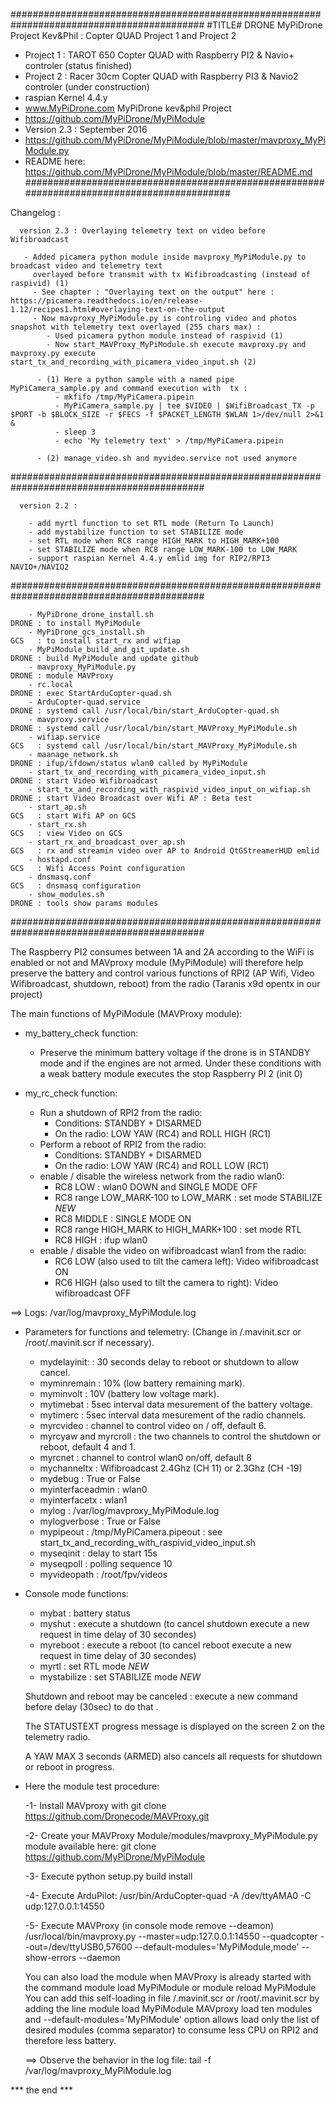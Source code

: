 ###########################################################################################
#TITLE# DRONE MyPiDrone Project Kev&Phil : Copter QUAD Project 1 and Project 2
- Project 1 : TAROT 650 Copter QUAD with Raspberry PI2 & Navio+ controler (status finished)
- Project 2 : Racer 30cm Copter QUAD with Raspberry PI3 & Navio2 controler (under construction)
- raspian Kernel 4.4.y 
- www.MyPiDrone.com MyPiDrone kev&phil Project
- https://github.com/MyPiDrone/MyPiModule 
- Version 2.3 : September 2016 
- https://github.com/MyPiDrone/MyPiModule/blob/master/mavproxy_MyPiModule.py
- README here: https://github.com/MyPiDrone/MyPiModule/blob/master/README.md
###########################################################################################

 Changelog :

      version 2.3 : Overlaying telemetry text on video before Wifibroadcast

       - Added picamera python module inside mavproxy_MyPiModule.py to broadcast video and telemetry text 
         overlayed before transmit with tx Wifibroadcasting (instead of raspivid) (1)
         - See chapter : "Overlaying text on the output" here : https://picamera.readthedocs.io/en/release-1.12/recipes1.html#overlaying-text-on-the-output
         - Now mavproxy_MyPiModule.py is controling video and photos snapshot with telemetry text overlayed (255 chars max) :
            - Used picamera python module instead of raspivid (1)
            - Now start_MAVProxy_MyPiModule.sh execute mavproxy.py and mavproxy.py execute start_tx_and_recording_with_picamera_video_input.sh (2)
        
          - (1) Here a python sample with a named pipe MyPiCamera_sample.py and command execution with  tx :
              - mkfifo /tmp/MyPiCamera.pipein
              - MyPiCamera_sample.py | tee $VIDEO | $WifiBroadcast_TX -p $PORT -b $BLOCK_SIZE -r $FECS -f $PACKET_LENGTH $WLAN 1>/dev/null 2>&1 &
              - sleep 3
              - echo 'My telemetry text' > /tmp/MyPiCamera.pipein

          - (2) manage_video.sh and myvideo.service not used anymore

###########################################################################################

      version 2.2 :

        - add myrtl function to set RTL mode (Return To Launch)
        - add mystabilize function to set STABILIZE mode
        - set RTL mode when RC8 range HIGH_MARK to HIGH_MARK+100
        - set STABILIZE mode when RC8 range LOW_MARK-100 to LOW_MARK
        - support raspian Kernel 4.4.y emlid img for RIP2/RPI3 NAVIO+/NAVIO2

###########################################################################################

        - MyPiDrone_drone_install.sh                                     DRONE : to install MyPiModule
        - MyPiDrone_gcs_install.sh                                       GCS   : to install start_rx and wifiap
        - MyPiModule_build_and_git_update.sh                             DRONE : build MyPiModule and update github
        - mavproxy_MyPiModule.py                                         DRONE : module MAVProxy
        - rc.local                                                       DRONE : exec StartArduCopter-quad.sh
        - ArduCopter-quad.service                                        DRONE : systemd call /usr/local/bin/start_ArduCopter-quad.sh
        - mavproxy.service                                               DRONE : systemd call /usr/local/bin/start_MAVProxy_MyPiModule.sh
        - wifiap.service                                                 GCS   : systemd call /usr/local/bin/start_MAVProxy_MyPiModule.sh
        - maanage_network.sh                                             DRONE : ifup/ifdown/status wlan0 called by MyPiModule 
        - start_tx_and_recording_with_picamera_video_input.sh            DRONE : start Video Wifibroadcast
        - start_tx_and_recording_with_raspivid_video_input_on_wifiap.sh  DRONE : start Video Broadcast over Wifi AP : Beta test
        - start_ap.sh                                                    GCS   : start Wifi AP on GCS
        - start_rx.sh                                                    GCS   : view Video on GCS
        - start_rx_and_broadcast_over_ap.sh                              GCS   : rx and streamin video over AP to Android QtGStreamerHUD emlid
        - hostapd.conf                                                   GCS   : Wifi Access Point configuration
        - dnsmasq.conf                                                   GCS   : dnsmasq configuration
        - show_modules.sh                                                DRONE : tools show params modules

###########################################################################################


The Raspberry PI2 consumes between 1A and 2A according to the WiFi is enabled or not and MAVproxy module (MyPiModule) 
will therefore help preserve the battery and control various functions of RPI2 (AP Wifi, Video Wifibroadcast, shutdown, reboot)
 from the radio (Taranis x9d opentx in our project)

The main functions of MyPiModule (MAVProxy module):

* my_battery_check function:

    - Preserve the minimum battery voltage if the drone is in STANDBY mode and if the engines are not armed.
      Under these conditions with a weak battery module executes the stop Raspberry PI 2 (init 0)

* my_rc_check function:

    - Run a shutdown of RPI2 from the radio:
        - Conditions: STANDBY + DISARMED
        - On the radio: LOW YAW (RC4) and ROLL HIGH (RC1)
    - Perform a reboot of RPI2 from the radio:
        - Conditions: STANDBY + DISARMED
        - On the radio: LOW YAW (RC4) and ROLL LOW (RC1)
    - enable / disable the wireless network from the radio wlan0:
        - RC8 LOW : wlan0 DOWN and SINGLE MODE OFF
        - RC8 range LOW_MARK-100 to LOW_MARK : set mode STABILIZE *NEW*
        - RC8 MIDDLE : SINGLE MODE ON
        - RC8 range HIGH_MARK to HIGH_MARK+100 : set mode RTL
        - RC8 HIGH : ifup wlan0 
    - enable / disable the video on wifibroadcast wlan1 from the radio:
        - RC6 LOW (also used to tilt the camera left): Video wifibroadcast ON
        - RC6 HIGH (also used to tilt the camera to right): Video wifibroadcast OFF

==> Logs: /var/log/mavproxy_MyPiModule.log


* Parameters for functions and telemetry:
  (Change in /.mavinit.scr or /root/.mavinit.scr if necessary).

    - mydelayinit: : 30 seconds delay to reboot or shutdown to allow cancel.
    - myminremain : 10% (low battery remaining mark).
    - myminvolt : 10V (battery low voltage mark).
    - mytimebat : 5sec interval data mesurement of the battery voltage.
    - mytimerc : 5sec interval data mesurement of the radio channels.
    - myrcvideo : channel to control video on / off, default 6.
    - myrcyaw and myrcroll : the two channels to control the shutdown or reboot, default 4 and 1.
    - myrcnet : channel to control wlan0 on/off, default 8
    - mychanneltx : Wifibroadcast 2.4Ghz (CH 11) or 2.3Ghz (CH -19)
    - mydebug : True or False
    - myinterfaceadmin : wlan0
    - myinterfacetx : wlan1
    - mylog : /var/log/mavproxy_MyPiModule.log
    - mylogverbose : True or False
    - mypipeout : /tmp/MyPiCamera.pipeout : see start_tx_and_recording_with_raspivid_video_input.sh
    - myseqinit : delay to start 15s
    - myseqpoll : polling sequence 10
    - myvideopath : /root/fpv/videos


* Console mode functions:

    - mybat       : battery status
    - myshut      : execute a shutdown (to cancel shutdown execute a new request in time delay of 30 secondes)
    - myreboot    : execute a reboot (to cancel reboot execute a new request in time delay of 30 secondes)
    - myrtl       : set RTL mode *NEW*
    - mystabilize : set STABILIZE mode *NEW*

    Shutdown and reboot may be canceled : execute a new command before delay (30sec) to do that .

    The STATUSTEXT progress message is displayed on the screen 2 on the telemetry radio.

    A YAW MAX 3 seconds (ARMED) also cancels all requests for shutdown or reboot in progress.

* Here the module test procedure:

    -1- Install MAVproxy with git clone https://github.com/Dronecode/MAVProxy.git
    
    -2- Create your MAVProxy Module/modules/mavproxy_MyPiModule.py module available here: git clone https://github.com/MyPiDrone/MyPiModule
    
    -3- Execute python setup.py build install
    
    -4- Execute ArduPilot:
      /usr/bin/ArduCopter-quad -A /dev/ttyAMA0 -C udp:127.0.0.1:14550
      
    -5- Execute MAVProxy (in console mode remove --deamon) /usr/local/bin/mavproxy.py --master=udp:127.0.0.1:14550 --quadcopter --out=/dev/ttyUSB0,57600  --default-modules='MyPiModule,mode' --show-errors --daemon 

     You can also load the module when MAVProxy is already started with the command module load MyPiModule or module reload MyPiModule
     You can add this self-loading in file /.mavinit.scr or /root/.mavinit.scr by adding the line module load MyPiModule
     MAVproxy load ten modules and --default-modules='MyPiModule' option allows load only the list of desired modules (comma separator) to consume less CPU on RPI2 and therefore less battery.

    ==> Observe the behavior in the log file: tail -f /var/log/mavproxy_MyPiModule.log


*** the end ***

